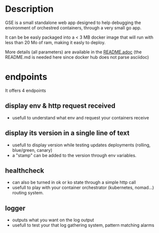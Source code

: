 
# Description

GSE is a small standalone web app designed to help debugging the environment of orchestred containers, through a very small go app.

It can be be easly packaged into a < 3 MB docker image that will run with less than 20 Mo of ram, making it easly to deploy.

More details (all parameters) are available in the [README.adoc](https://github.com/DBuret/gse/blob/master/README.adoc) (the README.md is needed here since docker hub does not parse asciidoc)

# endpoints

It offers 4 endpoints

## display env & http request received

* usefull to understand what env and request your containers receive

## display its version in a single line of text

* usefull to display version while testing updates deployments (rolling, blue/green, canary)
* a "stamp" can be added to the version through env variables.

## healthcheck 

* can also be turned in ok or ko state through a simple http call
* usefull to play with your container orchestrator (kubernetes, nomad…​) routing system.

## logger

* outputs what you want on the log output
* usefull to test your that log gathering system, pattern matching alarms

